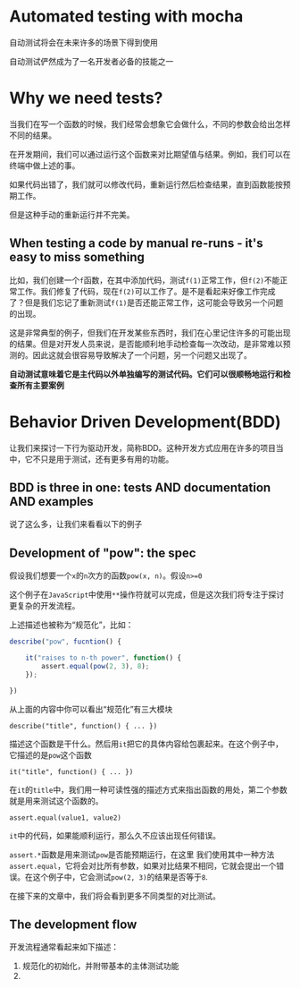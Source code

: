 # Automated testing with mocha
自动测试将会在未来许多的场景下得到使用

自动测试俨然成为了一名开发者必备的技能之一

# Why we need tests?
当我们在写一个函数的时候，我们经常会想象它会做什么，不同的参数会给出怎样不同的结果。

在开发期间，我们可以通过运行这个函数来对比期望值与结果。例如，我们可以在终端中做上述的事。

如果代码出错了，我们就可以修改代码，重新运行然后检查结果，直到函数能按预期工作。

但是这种手动的重新运行并不完美。

## When testing a code by manual re-runs - it's easy to miss something
比如，我们创建一个`f`函数，在其中添加代码，测试`f(1)`正常工作，但`f(2)`不能正常工作。我们修复了代码，现在`f(2)`可以工作了。是不是看起来好像工作完成了？但是我们忘记了重新测试`f(1)`是否还能正常工作，这可能会导致另一个问题的出现。

这是非常典型的例子，但我们在开发某些东西时，我们在心里记住许多的可能出现的结果。但是对开发人员来说，是否能顺利地手动检查每一次改动，是非常难以预测的。因此这就会很容易导致解决了一个问题，另一个问题又出现了。

**自动测试意味着它是主代码以外单独编写的测试代码。它们可以很顺畅地运行和检查所有主要案例**

# Behavior Driven Development(BDD)
让我们来探讨一下行为驱动开发，简称BDD。这种开发方式应用在许多的项目当中，它不只是用于测试，还有更多有用的功能。

## BDD is three in one: tests AND documentation AND examples
说了这么多，让我们来看看以下的例子

## Development of "pow": the spec
假设我们想要一个`x`的`n`次方的函数`pow(x, n)`。假设`n>=0`

这个例子在`JavaScript`中使用`**`操作符就可以完成，但是这次我们将专注于探讨更复杂的开发流程。

上述描述也被称为“规范化”，比如：

```js
describe("pow", fucntion() {

    it("raises to n-th power", function() {
        assert.equal(pow(2, 3), 8);
    });

})
```
从上面的内容中你可以看出“规范化”有三大模块

`describe("title", function() { ... })`

描述这个函数是干什么。然后用`it`把它的具体内容给包裹起来。在这个例子中，它描述的是`pow`这个函数

`it("title", function() { ... })`

在`it`的`title`中，我们用一种可读性强的描述方式来指出函数的用处，第二个参数就是用来测试这个函数的。

`assert.equal(value1, value2)`

`it`中的代码，如果能顺利运行，那么久不应该出现任何错误。

`assert.*`函数是用来测试`pow`是否能预期运行，在这里 我们使用其中一种方法`assert.equal`，它将会对比所有参数，如果对比结果不相同，它就会提出一个错误。在这个例子中，它会测试`pow(2, 3)`的结果是否等于`8`.

在接下来的文章中，我们将会看到更多不同类型的对比测试。

## The development flow
开发流程通常看起来如下描述：

1. 规范化的初始化，并附带基本的主体测试功能
2. 

